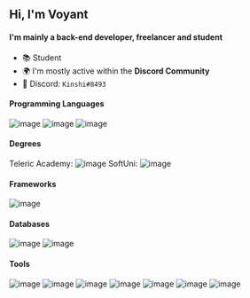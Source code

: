 ## Hi, I'm Voyant

#### I'm mainly a back-end developer, freelancer and student

- 📚 Student
- 🌍 I'm mostly active within the **Discord Community**
- 🎫 Discord: `Kinshi#8493`

#### Programming Languages
![image](https://img.shields.io/static/v1?message=JavaScript&color=F7DF1E&labelColor=F7DF1E&logo=javascript&logoColor=000&label=)
![image](https://img.shields.io/static/v1?message=TypeScript&color=3178C6&labelColor=3178C6&logo=typescript&logoColor=FFF&label=)
![image](https://img.shields.io/static/v1?message=Go&color=00ADD8&labelColor=00ADD8&logo=go&logoColor=FFF&label=)

#### Degrees
Teleric Academy: ![image](https://img.shields.io/static/v1?message=JavaScript&color=F7DF1E&labelColor=F7DF1E&logo=javascript&logoColor=000&label=)
SoftUni: ![image](https://img.shields.io/static/v1?message=AWS&color=e69500&labelColor=e69500&logo=amazon-aws&logoColor=FFFD&label=)

#### Frameworks
![image](https://img.shields.io/static/v1?message=React&color=61DAFB&labelColor=61DAFB&logo=react&logoColor=000&label=)

#### Databases
![image](https://img.shields.io/static/v1?message=MySQL&color=4479A1&labelColor=4479A1&logo=mysql&logoColor=FFF&label=)
![image](https://img.shields.io/static/v1?message=MongoDB&color=47A248&labelColor=47A248&logo=mongodb&logoColor=FFF&label=)

#### Tools
![image](https://img.shields.io/static/v1?message=Node.js&color=339933&labelColor=339933&logo=Node.js&logoColor=FFF&label=)
![image](https://img.shields.io/static/v1?message=NPM&color=CB3837&labelColor=CB3837&logo=NPM&logoColor=FFF&label=)
![image](https://img.shields.io/static/v1?message=Yarn%20pkg&color=2C8EBB&labelColor=2C8EBB&logo=yarn&logoColor=FFF&label=")
![image](https://img.shields.io/static/v1?message=WebRTC&color=333333&labelColor=333333&logo=webrtc&logoColor=FFF&label=)
![image](https://img.shields.io/static/v1?message=Azure&color=0089D6&labelColor=0089D6&logo=microsoft-azure&logoColor=FFF&label=)
![image](https://img.shields.io/static/v1?message=AWS&color=e69500&labelColor=e69500&logo=amazon-aws&logoColor=FFFD&label=)
![image](https://img.shields.io/static/v1?message=VS%20Code&color=007ACC&labelColor=007ACC&logo=visual-studio-code&logoColor=FFF&label=)
